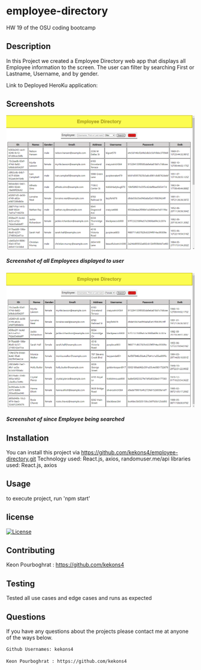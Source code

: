 # employee-directory
HW 19 of the OSU coding bootcamp

## Description

In this Project we created a Employee Directory web app that displays all Employee information
to the screen. The user can filter by searching First or Lastname, Username, and by gender.

Link to Deployed HeroKu application: 

## Screenshots

![Screenshot_one](/assets/screenshot_one.png)
##### Screenshot of all Employees displayed to user

![Screenshot_two](/assets/screenshot_two.PNG)
##### Screenshot of since Employee being searched

## Installation

You can install this project via https://github.com/kekons4/employee-directory.git
Technology used: React.js, axios, randomuser.me/api
libraries used: React.js, axios

## Usage

to execute project, run 'npm start'

## license

[![License](https://img.shields.io/badge/License-MIT-blue.svg)](https://opensource.org/licenses/MIT)

## Contributing

Keon Pourboghrat : https://github.com/kekons4


## Testing

Tested all use cases and edge cases and runs as expected

## Questions

If you have any questions about the projects please contact me at anyone of the ways below.

    Github Usernames: kekons4

    Keon Pourboghrat : https://github.com/kekons4